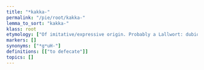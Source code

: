 ```yaml
---
title: "*kakka-"
permalink: "/pie/root/kakka-"
lemma_to_sort: "kakka-"
klass: root
etymology: ["Of imitative/expressive origin. Probably a Lallwort: dubious PIE reconstruction."]
markers: []
synonyms: ["*gʷuH-"]
definitions: [["to defecate"]]
topics: []
---
```

